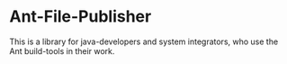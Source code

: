 # Ant-File-Publisher
This is a library for java-developers and system integrators, who use the Ant build-tools in their work.
